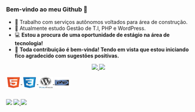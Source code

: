 ### Bem-vindo ao meu Github 👋


 - 🔭 Trabalho com serviços autônomos voltados para área de construção. 
 - 🌱 Atualmente estudo Gestão de T.I, PHP e WordPress.
 - 💻 **Estou a procura de uma oportunidade de estágio na área de tecnologia!**
 - 🤙 **Toda contribuição é bem-vinda! Tendo em vista que estou iniciando fico agradecido com sugestões positivas.**

<div align="center">
  <a href="https://github.com/vinilpz">
  <img height="180em" src="https://github-readme-stats.vercel.app/api?username=vinilpz&show_icons=true&theme=dark&include_all_commits=true&count_private=true"/>
  <img height="180em" src="https://github-readme-stats.vercel.app/api/top-langs/?username=vinilpz&layout=compact&langs_count=7&theme=dark"/>
</div>
  <div style="display: inline_block"><br>
  <img align="center" alt="HTML" height="30" width="40" src="https://raw.githubusercontent.com/devicons/devicon/master/icons/html5/html5-original.svg">
  <img align="center" alt="CSS" height="30" width="40" src="https://raw.githubusercontent.com/devicons/devicon/master/icons/css3/css3-original.svg">
  <img align="center" alt="wp" height="30" width="40" src="https://raw.githubusercontent.com/devicons/devicon/master/icons/wordpress/wordpress-original.svg">
  <img align="center" alt="PHP" height="30" width="40" src="https://raw.githubusercontent.com/devicons/devicon/master/icons/php/php-original.svg">
  </div>
  
  ##
  
  <div>
   <a href="https://www.linkedin.com/in/vinicius-lopes-2612a420b/" target="_blank"><img src="https://img.shields.io/badge/-LinkedIn-%230077B5?style=for-the-badge&logo=linkedin&logoColor=white" target="_blank"></a> 
   <a href="https://discord.gg/vinislps#0099" target="_blank"><img src="https://img.shields.io/badge/Discord-7289DA?style=for-the-badge&logo=discord&logoColor=white" target="_blank">
    <a href="mailto:viniciuslopes.contato165@gmail.com" target="_blank"><img src="https://img.shields.io/badge/Gmail-D14836?style=for-the-badge&logo=gmail&logoColor=white" target="_blank">
  </div>
